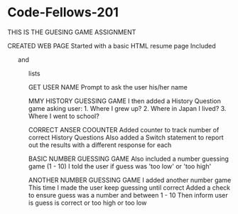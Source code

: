 # Code-Fellows-201
THIS IS THE GUESING GAME ASSIGNMENT

CREATED WEB PAGE
  Started with a basic HTML resume page
  Included <ul> and <ol> lists

GET USER NAME
  Prompt to ask the user his/her name

MMY HISTORY GUESSING GAME
  I then added a History Question game asking user:
    1. Where I grew up?
    2. Where in Japan I lived?
    3. Where I went to school?

CORRECT ANSER COOUNTER
  Added counter to track number of correct History Questions
  Also added a Switch statement to report out the results
  with a different response for each

BASIC NUMBER GUESSING GAME
  Also included a number guessing game (1 - 10)
  I told the user if guess was 'too low' or 'too high'

ANOTHER NUMBER GUESSING GAME
  I added another number game
  This time I made the user keep guessing until correct
  Added a check to ensure guess was a number and between 1 - 10
  Then inform user is guess is correct or too high or too low
